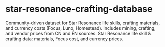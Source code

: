 # star-resonance-crafting-database
Community-driven dataset for Star Resonance life skills, crafting materials, and currency costs (Focus, Luno, Homestead). Includes mining, crafting, and vendor prices from CN and EN sources. Star Resonance life skill &amp; crafting data: materials, Focus cost, and currency prices.
